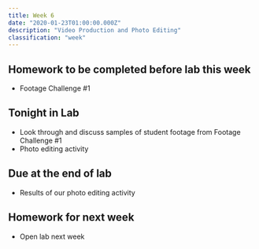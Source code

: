 ```yaml
---
title: Week 6
date: "2020-01-23T01:00:00.000Z"
description: "Video Production and Photo Editing"
classification: "week"
---
```


## Homework to be completed before lab this week

- Footage Challenge #1

## Tonight in Lab

- Look through and discuss samples of student footage from Footage Challenge #1
- Photo editing activity

## Due at the end of lab

- Results of our photo editing activity

## Homework for next week

- Open lab next week
